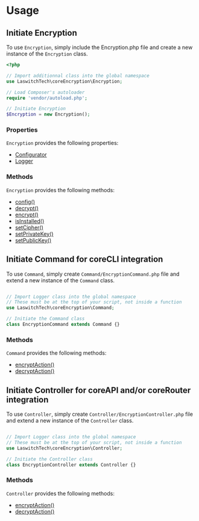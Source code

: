# Usage
## Initiate Encryption
To use `Encryption`, simply include the Encryption.php file and create a new instance of the `Encryption` class.

```php
<?php

// Import additionnal class into the global namespace
use LaswitchTech\coreEncryption\Encryption;

// Load Composer's autoloader
require 'vendor/autoload.php';

// Initiate Encryption
$Encryption = new Encryption();
```

### Properties
`Encryption` provides the following properties:

- [Configurator](https://github.com/LaswitchTech/coreConfigurator)
- [Logger](https://github.com/LaswitchTech/coreEncryption)

### Methods
`Encryption` provides the following methods:

- [config()](methods/Encryption/config.md)
- [decrypt()](methods/Encryption/decrypt.md)
- [encrypt()](methods/Encryption/encrypt.md)
- [isInstalled()](methods/Encryption/isInstalled.md)
- [setCipher()](methods/Encryption/setCipher.md)
- [setPrivateKey()](methods/Encryption/setPrivateKey.md)
- [setPublicKey()](methods/Encryption/setPublicKey.md)

## Initiate Command for coreCLI integration
To use `Command`, simply create `Command/EncryptionCommand.php` file and extend a new instance of the `Command` class.

```php

// Import Logger class into the global namespace
// These must be at the top of your script, not inside a function
use LaswitchTech\coreEncryption\Command;

// Initiate the Command class
class EncryptionCommand extends Command {}
```

### Methods
`Command` provides the following methods:

- [encryptAction()](methods/Command/encryptAction.md)
- [decryptAction()](methods/Command/decryptAction.md)

## Initiate Controller for coreAPI and/or coreRouter integration
To use `Controller`, simply create `Controller/EncryptionController.php` file and extend a new instance of the `Controller` class.

```php

// Import Logger class into the global namespace
// These must be at the top of your script, not inside a function
use LaswitchTech\coreEncryption\Controller;

// Initiate the Controller class
class EncryptionController extends Controller {}
```

### Methods
`Controller` provides the following methods:

- [encryptAction()](methods/Controller/encryptAction.md)
- [decryptAction()](methods/Controller/decryptAction.md)
